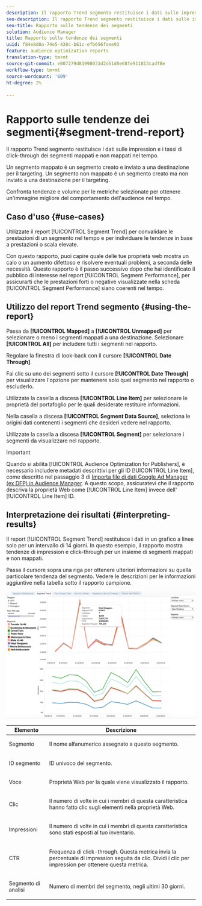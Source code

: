 ```yaml
---
description: Il rapporto Trend segmento restituisce i dati sulle impression e i tassi di click-through dei segmenti mappati e non mappati nel tempo. Un segmento mappato è un segmento creato e inviato a una destinazione per il targeting. Un segmento non mappato è un segmento creato ma non inviato a una destinazione per il targeting. Confronta tendenze e volume per le metriche selezionate per ottenere un'immagine migliore del comportamento dell'audience nel tempo.
seo-description: Il rapporto Trend segmento restituisce i dati sulle impression e i tassi di click-through dei segmenti mappati e non mappati nel tempo. Un segmento mappato è un segmento creato e inviato a una destinazione per il targeting. Un segmento non mappato è un segmento creato ma non inviato a una destinazione per il targeting. Confronta tendenze e volume per le metriche selezionate per ottenere un'immagine migliore del comportamento dell'audience nel tempo.
seo-title: Rapporto sulle tendenze dei segmenti
solution: Audience Manager
title: Rapporto sulle tendenze dei segmenti
uuid: f84e8d0a-74e5-430c-b61c-efb696faee93
feature: audience optimization reports
translation-type: tm+mt
source-git-commit: e007279d81998031d2d61d0e68fe911813cadf8e
workflow-type: tm+mt
source-wordcount: '609'
ht-degree: 2%

---
```



# Rapporto sulle tendenze dei segmenti{#segment-trend-report}

Il rapporto Trend segmento restituisce i dati sulle impression e i tassi di click-through dei segmenti mappati e non mappati nel tempo.

Un segmento mappato è un segmento creato e inviato a una destinazione per il targeting. Un segmento non mappato è un segmento creato ma non inviato a una destinazione per il targeting.

Confronta tendenze e volume per le metriche selezionate per ottenere un&#39;immagine migliore del comportamento dell&#39;audience nel tempo.

## Caso d&#39;uso {#use-cases}

Utilizzate il report [!UICONTROL Segment Trend] per convalidare le prestazioni di un segmento nel tempo e per individuare le tendenze in base a prestazioni o scala elevate.

Con questo rapporto, puoi capire quale delle tue proprietà web mostra un calo o un aumento difettoso e risolvere eventuali problemi, a seconda delle necessità. Questo rapporto è il passo successivo dopo che hai identificato il pubblico di interesse nel report [!UICONTROL Segment Performance], per assicurarti che le prestazioni forti o negative visualizzate nella scheda [!UICONTROL Segment Performance] siano coerenti nel tempo.

## Utilizzo del report Trend segmento {#using-the-report}

Passa da **[!UICONTROL Mapped]** a **[!UICONTROL Unmapped]** per selezionare o meno i segmenti mappati a una destinazione. Selezionare **[!UICONTROL All]** per includere tutti i segmenti nel rapporto.

Regolare la finestra di look-back con il cursore **[!UICONTROL Date Through]**.

Fai clic su uno dei segmenti sotto il cursore **[!UICONTROL Date Through]** per visualizzare l&#39;opzione per mantenere solo quel segmento nel rapporto o escluderlo.

Utilizzate la casella a discesa **[!UICONTROL Line Item]** per selezionare le proprietà del portafoglio per le quali desiderate restituire informazioni.

Nella casella a discesa **[!UICONTROL Segment Data Source]**, seleziona le origini dati contenenti i segmenti che desideri vedere nel rapporto.

Utilizzate la casella a discesa **[!UICONTROL Segment]** per selezionare i segmenti da visualizzare nel rapporto.

>[!IMPORTANT]
>
>Quando si abilita [!UICONTROL Audience Optimization for Publishers], è necessario includere metadati descrittivi per gli ID [!UICONTROL Line Item], come descritto nel passaggio 3 di [Importa file di dati Google Ad Manager (ex DFP) in  Audience Manager](../../../reporting/audience-optimization-reports/aor-publishers/import-dfp.md). A questo scopo, assicuratevi che il rapporto descriva la proprietà Web come [!UICONTROL Line Item] invece dell&#39; [!UICONTROL Line Item] ID.

## Interpretazione dei risultati {#interpreting-results}

Il report [!UICONTROL Segment Trend] restituisce i dati in un grafico a linee solo per un intervallo di 14 giorni. In questo esempio, il rapporto mostra tendenze di impression e click-through per un insieme di segmenti mappati e non mappati.

Passa il cursore sopra una riga per ottenere ulteriori informazioni su quella particolare tendenza del segmento. Vedere le descrizioni per le informazioni aggiuntive nella tabella sotto il rapporto campione.

![](assets/publisher_segment_trend.png)

<table id="table_AFE2540583C34835B04584693ADFD26A"> 
 <thead> 
  <tr> 
   <th colname="col1" class="entry"> Elemento </th> 
   <th colname="col2" class="entry"> Descrizione </th> 
  </tr>
 </thead>
 <tbody> 
  <tr> 
   <td colname="col1"> <p><span class="wintitle"> Segmento</span> </p> </td> 
   <td colname="col2"> <p>Il nome alfanumerico assegnato a questo segmento. </p> </td> 
  </tr> 
  <tr> 
   <td colname="col1"> <p><span class="wintitle"> ID segmento</span> </p> </td> 
   <td colname="col2"> <p>ID univoco del segmento. </p> </td> 
  </tr> 
  <tr> 
   <td colname="col1"> <p><span class="wintitle"> Voce</span> </p> </td> 
   <td colname="col2"> <p>Proprietà Web per la quale viene visualizzato il rapporto. </p> </td> 
  </tr> 
  <tr> 
   <td colname="col1"> <p><span class="wintitle"> Clic</span> </p> </td> 
   <td colname="col2"> <p>Il numero di volte in cui i membri di questa caratteristica hanno fatto clic sugli elementi nella proprietà Web. </p> </td> 
  </tr> 
  <tr> 
   <td colname="col1"> <p><span class="wintitle"> Impressioni</span> </p> </td> 
   <td colname="col2"> <p>Il numero di volte in cui i membri di questa caratteristica sono stati esposti al tuo inventario. </p> </td> 
  </tr> 
  <tr> 
   <td colname="col1"> <p><span class="wintitle"> CTR</span> </p> </td> 
   <td colname="col2"> <p>Frequenza di click-through. Questa metrica invia la percentuale di impression seguita da clic. Dividi i clic per impression per ottenere questa metrica. </p> </td> 
  </tr> 
  <tr> 
   <td colname="col1"> <p><span class="wintitle"> Segmento di analisi</span> </p> </td> 
   <td colname="col2"> <p>Numero di membri del segmento, negli ultimi 30 giorni. </p> </td> 
  </tr> 
 </tbody> 
</table>

